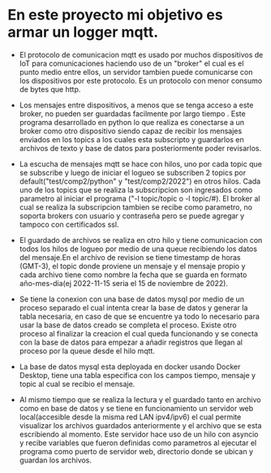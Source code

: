 # En este proyecto mi objetivo es armar un logger mqtt. 

- El protocolo de comunicacion mqtt es usado por muchos dispositivos de IoT para comunicaciones haciendo uso de un "broker" el cual es el punto medio entre ellos, un servidor tambien puede comunicarse con los dispositivos por este protocolo. Es un protocolo con menor consumo de bytes que http.

- Los mensajes entre dispositivos, a menos que se tenga acceso a este broker, no pueden ser guardadas facilmente por largo tiempo . Este programa desarrollado en python lo que realiza es conectarse a un broker como otro dispositivo siendo capaz de recibir los mensajes enviados en los topics a los cuales esta subscripto y guardarlos en archivos de texto y base de datos para posteriormente poder revisarlos. 

- La escucha de mensajes mqtt se hace con hilos, uno por cada topic que se subscribe y luego de iniciar el logueo se subscriben 2 topics por default("test/comp2/python" y "test/comp2/2022") en otros hilos. Cada uno de los topics que se realiza la subscripcion son ingresados como parametro al iniciar el programa ("-l topic/topic o -l topic/#). El broker al cual se realiza la subscripcion tambien se recibe como parametro, no soporta brokers con usuario y contraseña pero se puede agregar y tampoco con certificados ssl.

- El guardado de archivos se realiza en otro hilo y tiene comunicacion con todos los hilos de logueo por medio de una queue recibiendo los datos del mensaje.En el archivo de revision se tiene timestamp de horas (GMT-3), el topic donde proviene un mensaje y el mensaje propio y cada archivo tiene como nombre la fecha que se guarda en formato año-mes-dia(ej 2022-11-15 seria el 15 de noviembre de 2022). 

- Se tiene la conexion con una base de datos mysql por medio de un proceso separado el cual intenta crear la base de datos y generar la tabla necesaria, en caso de que se encuentre ya todo lo necesario para usar la base de datos creado se completa el proceso. Existe otro proceso al finalizar la creacion el cual queda funcionando y se conecta con la base de datos para empezar a añadir registros que llegan al proceso por la queue desde el hilo mqtt.

- La base de datos mysql esta deployada en docker usando Docker Desktop, tiene una tabla especifica con los campos tiempo, mensaje y topic al cual se recibio el mensaje.

- Al mismo tiempo que se realiza la lectura y el guardado tanto en archivo como en base de datos y se tiene en funcionamiento un servidor web local(accesible desde la misma red LAN ipv4/ipv6) el cual permite visualizar los archivos guardados anteriormente y el archivo que se esta escribiendo al momento. Este servidor hace uso de un hilo con asyncio y recibe variables que fueron definidas como parametros al ejecutar el programa como puerto de servidor web, directorio donde se ubican y guardan los archivos. 
